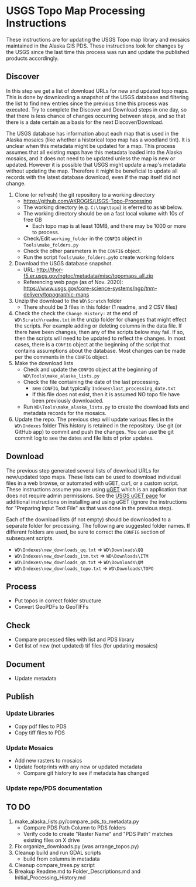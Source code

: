 # USGS Topo Map Processing Instructions

These instructions are for updating the USGS Topo map library
and mosaics maintained in the Alaska GIS PDS.  These instructions
look for changes by the USGS since the last time this process was
run and update the published products accordingly.

## Discover

In this step we get a list of download URLs for new and updated topo maps.
This is done by downloading a snapshot of the USGS database and filtering
the list to find new entries since the previous time this process was
executed.  Try to complete the Discover and Download steps in one day,
so that there is less chance of changes occurring between steps, and so
that there is a date certain as a basis for the next Discover/Download.

The USGS database has information about each map that is used in the Alaska
mosaics (like whether a historical topo map has a woodland tint).  It is
unclear when this metadata might be updated for a map.  This process assumes
that all existing maps have this metadata loaded into the Alaska mosaics,
and it does not need to be updated unless the map is new or updated.  However
it is possible that USGS might update a map's metadata without updating the
map.  Therefore it might be beneficial to update all records with the latest
database download, even if the map itself did not change.

1) Clone (or refresh) the git repository to a working directory
   - https://github.com/AKROGIS/USGS-Topo-Processing
   - The working directory (e.g. `C:\tmp\topo`) is eferred to as `WD` below.
   - The working directory should be on a fast local volume with 10s of free GB
     - Each topo map is at least 10MB, and there may be 1000 or more to process.
   - Check/Edit `working_folder` in the `CONFIG` object in `Tools\make_folders.py`
   - Check the other parameters in the `CONFIG` object.
   - Run the script `Tools\make_folders.py`to create working folders
2) Download the USGS database snapshot.
   - URL: http://thor-f5.er.usgs.gov/ngtoc/metadata/misc/topomaps_all.zip
   - Referencing web page (as of Nov. 2020):
     https://www.usgs.gov/core-science-systems/ngp/tnm-delivery/topographic-maps
3) Unzip the download to the `WD\Scratch` folder
   - There should be 3 files in this folder (1 readme, and 2 CSV files)
4) Check the check the `Change History:` at the end of `WD\Scratch\readme.txt`
   in the unzip folder for changes that might effect the scripts.
   For example adding or deleting columns in the data file.  If there have
   been changes, then any of the scripts below may fail.  If so, then the scripts
   will need to be updated to reflect the changes. In most cases, there is a
   `CONFIG` object at the beginning of the script that contains assumptions about
   the database.  Most changes can be made per the comments in the `CONFIG` object.
5) Make the download lists
   - Check and update the `CONFIG` object at the beginning of
     `WD\Tools\make_alaska_lists.py`
   - Check the file containing the date of the last processing.
     - see `CONFIG`, but typically `Indexes\last_processing_date.txt`
     - If this file does not exist, then it is assumed NO topo file have been
       previously downloaded.
   - Run `WD\Tools\make_alaska_lists.py` to create the download lists and
     metadata records for the mosaics.
6) Update the repo.
   The previous step will update various files in the `WD\Indexes` folder
   This history is retained in the repository.  Use git (or GitHub app) to
   commit and push the changes. You can use the git commit log to see the
   dates and file lists of prior updates.

## Download

The previous step generated several lists of download URLs for new/updated
topo maps.  These lists can be used to download individual files in a web
browse, or automated with uGET, curl, or a custom script.  These instructions
assume you are using [uGET](https://sourceforge.net/projects/urlget/) which is an application that does not require admin permissions.  See the
[USGS uGET page](https://viewer.nationalmap.gov/uget-instructions/) for additional instructions on installing and using uGET (ignore the instructions
for "Preparing Input Text File" as that was done in the previous step).

Each of the download lists (if not empty) should be downloaded to a
separate folder for processing. The following are suggested folder names.
If different folders are used, be sure to correct the `CONFIG` section of
subsequent scripts.

- `WD\Indexes\new_downloads_qq.txt` => `WD\Downloads\QQ`
- `WD\Indexes\new_downloads_itm.txt` => `WD\Downloads\ITM`
- `WD\Indexes\new_downloads_qm.txt` => `WD\Downloads\QM`
- `WD\Indexes\new_downloads_topo.txt` => `WD\Downloads\TOPO`

## Process

- Put topos in correct folder structure
- Convert GeoPDFs to GeoTIFFs

## Check

- Compare processed files with list and PDS library
- Get list of new (not updated) tif files (for updating mosaics)

## Document

- Update metadata

## Publish

### Update Libraries

- Copy pdf files to PDS
- Copy tiff files to PDS

### Update Mosaics

- Add new rasters to mosaics
- Update footprints with any new or updated metadata
  - Compare git history to see if metadata has changed

### Update repo/PDS documentation

## TO DO

1) make_alaska_lists.py/compare_pds_to_metadata.py
   - Compare PDS Path Column to PDS folders
   - Verify code to create "Raster Name" and "PDS Path" matches existing files on X drive
3) Fix organize_downloads.py (was arrange_topos.py)
5) Cleanup build and run GDAL scripts
   - build from columns in metadata
6) Cleanup compare_trees.py script
7) Breakup Readme.md to Folder_Descriptions.md and Initial_Processing_History.md
